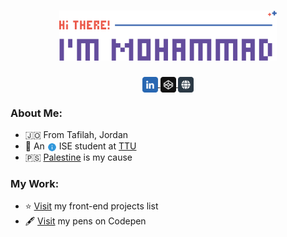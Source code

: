 <h1 align='center'>
    <img src='./images/header.svg' height='80px'>
</h1>

<div align='center'>
    <a href='https://linkedin.com/in/mohammadjarabah' title='Linkedin'>
        <img src='./images/linkedin.svg' width='25px' valign='middle'>
    </a>
    <a href='https://codepen.io/mohammadjarabah' title='Codepen'>
        <img src='./images/codepen.svg' width='25px' valign='middle'>
    </a>
    <a href='https://bio.link/mohammadjarabah' title='Website'>
        <img src='./images/website.svg' width='25px' valign='middle'>
    </a>
</div>

### About Me:
* 🇯🇴 From Tafilah, Jordan
* 🍃 An <img src='./images/info.svg' alt='Info Icon' width='15px' valign='middle' title='ISE stands for “Intelligent Systems Engineering”'/> ISE student at [TTU](http://www.ttu.edu.jo)
* 🇵🇸 [Palestine](https://twitter.com/hashtag/FreePalestine) is my cause

### My Work:
* ⭐ [Visit](https://github.com/mohammadjarabah/frontend-projects) my front-end projects list
* 🖋️ [Visit](https://codepen.io/mohammadjarabah/pens/public) my pens on Codepen
